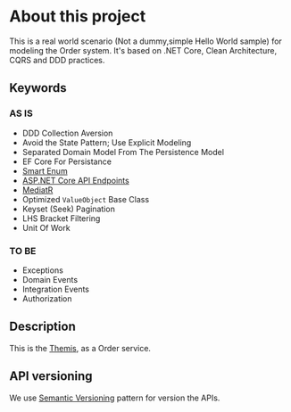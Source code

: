 # About this project

This is a real world scenario (Not a dummy,simple Hello World sample) for modeling the Order system.
It's based on .NET Core, Clean Architecture, CQRS and DDD practices.

## Keywords

### AS IS

* DDD Collection Aversion
* Avoid the State Pattern; Use Explicit Modeling
* Separated Domain Model From The Persistence Model
* EF Core For Persistance
* [Smart Enum](https://github.com/ardalis/SmartEnum)
* [ASP.NET Core API Endpoints](https://github.com/ardalis/ApiEndpoints)
* [MediatR](https://github.com/jbogard/MediatR)
* Optimized `ValueObject` Base Class
* Keyset (Seek) Pagination
* LHS Bracket Filtering
* Unit Of Work

### TO BE

* Exceptions
* Domain Events
* Integration Events
* Authorization

## Description

This is the [Themis](https://fa.wikipedia.org/wiki/%D8%AA%D9%85%DB%8C%D8%B3), as a Order service.

## API versioning

We use [Semantic Versioning](https://semver.org/) pattern for version the APIs.
